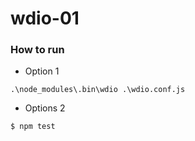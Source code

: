 # wdio-01

### How to run

- Option 1

```
.\node_modules\.bin\wdio .\wdio.conf.js
```

- Options 2

```
$ npm test
```
